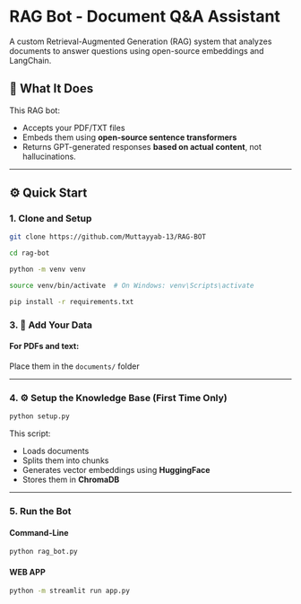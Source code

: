 # RAG Bot -  Document Q&A Assistant

A custom Retrieval-Augmented Generation (RAG) system that analyzes documents to answer questions using open-source embeddings and LangChain.

## 🚀 What It Does

This RAG bot:
- Accepts your PDF/TXT files
- Embeds them using **open-source sentence transformers**
- Returns GPT-generated responses **based on actual content**, not hallucinations.

---

## ⚙️ Quick Start

### 1. **Clone and Setup**
```bash
git clone https://github.com/Muttayyab-13/RAG-BOT

cd rag-bot

python -m venv venv

source venv/bin/activate  # On Windows: venv\Scripts\activate

pip install -r requirements.txt
```

### 3. 📂 Add Your Data

#### For PDFs and text:
Place them in the `documents/` folder

---

### 4. ⚙️ Setup the Knowledge Base (First Time Only)

```bash
python setup.py
```
This script:

- Loads documents
- Splits them into chunks
- Generates vector embeddings using **HuggingFace**
- Stores them in **ChromaDB**

---

### 5. Run the Bot

####  Command-Line
```bash
python rag_bot.py
```

#### WEB APP
```bash
python -m streamlit run app.py
```